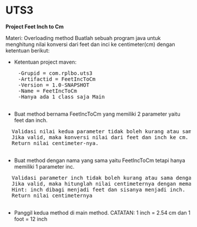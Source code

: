 # UTS3
<strong>Project Feet Inch to Cm</strong>

Materi: Overloading method
Buatlah sebuah program java untuk menghitung nilai konversi dari feet dan inci ke centimeter(cm) dengan ketentuan berikut:
- Ketentuan project maven:
<pre>
    -Grupid = com.rplbo.uts3
    -Artifactid = FeetIncToCm
    -Version = 1.0-SNAPSHOT
    -Name = FeetIncToCm
    -Hanya ada 1 class saja Main
 </pre>
-	Buat method bernama FeetIncToCm yang memiliki 2 parameter yaitu feet dan inch.
  <pre>
  Validasi nilai kedua parameter tidak boleh kurang atau sama dengan 0, nilai inch harus kurang atau sama dengan 12. Return -1 jika tidak memenuhi syarat.
  Jika valid, maka konversi nilai dari feet dan inch ke cm.
  Return nilai centimeter-nya.
  </pre>
-	Buat method dengan nama yang sama yaitu FeetIncToCm tetapi hanya memiliki 1 parameter inc.
  <pre>
  Validasi parameter inch tidak boleh kurang atau sama dengan 0. Return -1 jika tidak memenuhi.
  Jika valid, maka hitunglah nilai centimeternya dengan memanggil fungsi FeetIncToCm (double feet, double inch) yang sudah dibuat sebelumnya. 
  Hint: inch dibagi menjadi feet dan sisanya menjadi inch.
  Return nilai centimeternya
  </pre>
-	Panggil kedua method di main method.
CATATAN: 1 inch = 2.54 cm dan 1 foot = 12 inch
